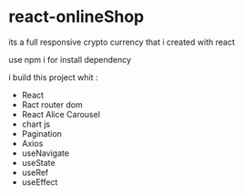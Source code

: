# react-onlineShop
its a full responsive crypto currency that i created with react

use npm i for install dependency

i build this project whit :
- React
- Ract router dom
- React Alice Carousel
- chart js
- Pagination
- Axios
- useNavigate
- useState
- useRef
- useEffect
